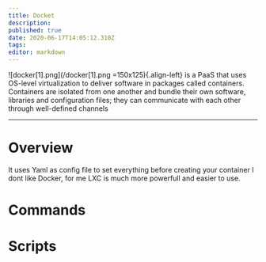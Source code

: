 ```yaml
---
title: Docket
description: 
published: true
date: 2020-06-17T14:05:12.310Z
tags: 
editor: markdown
---
```


![docker[1].png](/docker[1].png =150x125){.align-left}
is a PaaS that uses OS-level virtualization to deliver software in packages called containers.
Containers are isolated from one another and bundle their own software, libraries and configuration files;
they can communicate with each other through well-defined channels

---

# Overview
It uses Yaml as config file to set everything before creating your container
I dont like Docker, for me LXC is much more powerfull and easier to use.
# Commands

# Scripts
